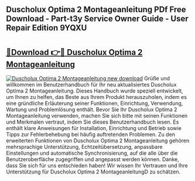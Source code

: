 ## Duscholux Optima 2 Montageanleitung PDf Free Download - Part-t3y Service Owner Guide - User Repair Edition 9YQXU

# <h2><a href="http://df7gz7.blite.top/?on=Duscholux+Optima+2+Montageanleitung">🔗Download 👉🔴 Duscholux Optima 2 Montageanleitung</a></h2>

[![Duscholux Optima 2 Montageanleitung new download](https://i.imgur.com/lujVjoI.png)](http://df7gz7.blite.top/?on=Duscholux+Optima+2+Montageanleitung)
Grüße und willkommen im Benutzerhandbuch für Ihr neu aktualisiertes Duscholux Optima 2 Montageanleitung. Dieses Handbuch wurde speziell entwickelt, um Ihnen zu helfen, das Beste aus Ihrem Produkt herauszuholen, indem es eine gründliche Erläuterung seiner Funktionen, Einrichtung, Verwendung, Wartung und Problemlösung enthält. Bevor Sie Ihr Duscholux Optima 2 Montageanleitung verwenden, machen Sie sich bitte mit seinen Funktionen und Merkmalen vertraut, indem Sie dieses Benutzerhandbuch lesen. Es enthält klare Anweisungen für Installation, Einrichtung und Betrieb sowie Tipps zur Fehlerbehebung bei häufig auftretenden Problemen. Zu den erweiterten Funktionen von Duscholux Optima 2 Montageanleitung gehören mehrsprachige Unterstützung, Echtzeitübersetzung, anpassbare Einstellungen und automatische Synchronisierung, auf die alle über die Benutzeroberfläche zugegriffen und angepasst werden können. Danke, dass Sie sich für uns entschieden haben! Wir wissen Ihr Vertrauen und Ihre Unterstützung für Duscholux Optima 2 MontageanleitungD zu schätzen.
